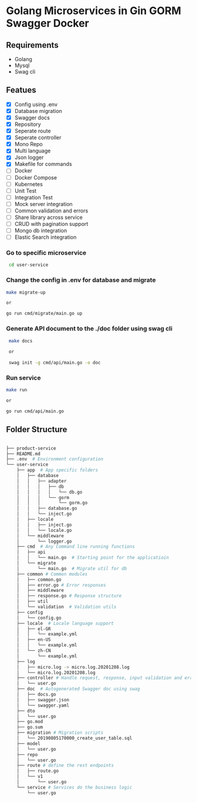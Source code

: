 # Golang Microservices in Gin GORM Swagger Docker

## Requirements

* Golang
* Mysql
* Swag cli

## Featues

- [x] Config using .env
- [x] Database migration 
- [x] Swagger docs
- [x] Repository
- [x] Seperate route
- [x] Seperate controller
- [x] Mono Repo
- [x] Multi language
- [x] Json logger
- [x] Makefile for commands
- [ ] Docker
- [ ] Docker Compose
- [ ] Kubernetes
- [ ] Unit Test
- [ ] Integration Test
- [ ] Mock server integration 
- [ ] Common validation and errors
- [ ] Share library across service
- [ ] CRUD with pagination support
- [ ] Mongo db integration
- [ ] Elastic Search integration

###  Go to specific microservice
```sh
 cd user-service
```
### Change the config in .env for database and migrate

```sh
make migrate-up

or

go run cmd/migrate/main.go up
```

###  Generate API document to the ./doc folder using <strong>swag cli</strong>
```sh
 make docs
 
 or
 
 swag init -g cmd/api/main.go -o doc
```

###  Run service
```sh
make run 

or 

go run cmd/api/main.go
```

## Folder Structure

```sh

├── product-service
├── README.md
├── .env  # Environment configuration
└── user-service
    ├── app  # App specific folders
    │   ├── database
    │   │   ├── adapter
    │   │   │   ├── db
    │   │   │   │   └── db.go
    │   │   │   └── gorm
    │   │   │       └── gorm.go
    │   │   ├── database.go
    │   │   └── inject.go
    │   ├── locale
    │   │   ├── inject.go
    │   │   └── locale.go
    │   └── middleware
    │       └── logger.go
    ├── cmd  # Any Command line running functions
    │   ├── api
    │   │   └── main.go  # Starting point for the applicatioin
    │   └── migrate
    │       └── main.go  # Migrate util for db
    ├── common # Common modules
    │   ├── common.go 
    │   ├── error.go # Error responses
    │   ├── middleware 
    │   ├── response.go # Response structure
    │   ├── util 
    │   └── validation  # Validation utils
    ├── config
    │   └── config.go
    ├── locale  # Locale language support
    │   ├── el-GR
    │   │   └── example.yml
    │   ├── en-US
    │   │   └── example.yml
    │   └── zh-CN
    │       └── example.yml
    ├── log
    │   ├── micro.log -> micro.log.20201208.log
    │   └── micro.log.20201208.log
    ├── controller # Handle request, response, input validation and errors
    │   └── user.go
    ├── doc  # Autogenerated Swagger doc using swag
    │   ├── docs.go
    │   ├── swagger.json
    │   └── swagger.yaml
    ├── dto
    │   └── user.go
    ├── go.mod
    ├── go.sum
    ├── migration # Migration scripts
    │   └── 20190805170000_create_user_table.sql
    ├── model
    │   └── user.go
    ├── repo
    │   └── user.go
    ├── route # define the rest endpoints
    │   ├── route.go
    │   └── v1
    │       └── user.go
    └── service # Services do the business logic
        └── user.go

```